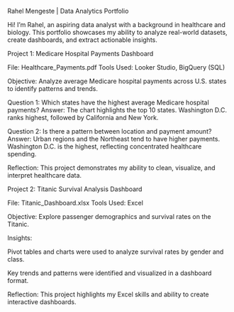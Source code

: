 Rahel Mengeste | Data Analytics Portfolio

Hi! I’m Rahel, an aspiring data analyst with a background in healthcare and biology.
This portfolio showcases my ability to analyze real-world datasets, create dashboards, and extract actionable insights.

Project 1: Medicare Hospital Payments Dashboard

File: Healthcare_Payments.pdf
Tools Used: Looker Studio, BigQuery (SQL)

Objective: Analyze average Medicare hospital payments across U.S. states to identify patterns and trends.

Question 1: Which states have the highest average Medicare hospital payments?
Answer: The chart highlights the top 10 states. Washington D.C. ranks highest, followed by California and New York.

Question 2: Is there a pattern between location and payment amount?
Answer: Urban regions and the Northeast tend to have higher payments. Washington D.C. is the highest, reflecting concentrated healthcare spending.

Reflection: This project demonstrates my ability to clean, visualize, and interpret healthcare data.

Project 2: Titanic Survival Analysis Dashboard

File: Titanic_Dashboard.xlsx
Tools Used: Excel

Objective: Explore passenger demographics and survival rates on the Titanic.

Insights:

Pivot tables and charts were used to analyze survival rates by gender and class.

Key trends and patterns were identified and visualized in a dashboard format.

Reflection: This project highlights my Excel skills and ability to create interactive dashboards.
